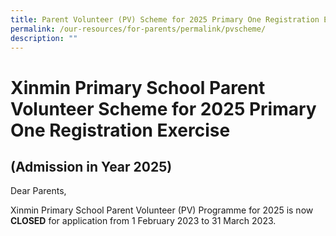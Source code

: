 ```yaml
---
title: Parent Volunteer (PV) Scheme for 2025 Primary One Registration Exercise
permalink: /our-resources/for-parents/permalink/pvscheme/
description: ""
---
```

# Xinmin Primary School Parent Volunteer Scheme for 2025 Primary One Registration Exercise
## (Admission in Year 2025)


Dear Parents,

Xinmin Primary School Parent Volunteer (PV) Programme for 2025 is now **CLOSED** for application from 1 February 2023 to 31 March 2023.
